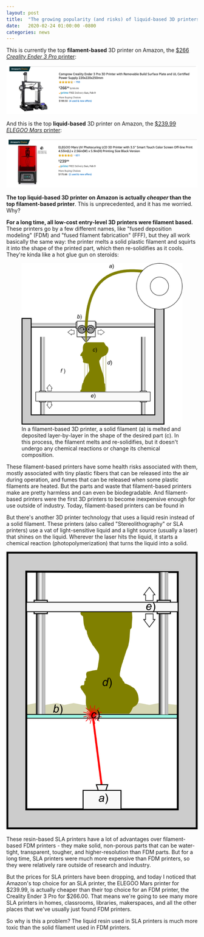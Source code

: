 ```yaml
---
layout: post
title:  "The growing popularity (and risks) of liquid-based 3D printers"
date:   2020-02-24 01:00:00 -0800
categories: news
---
```


This is currently the top **filament-based** 3D printer on Amazon, the [$266 *Creality Ender 3 Pro* printer](https://www.amazon.com/Comgrow-Creality-Printer-Upgrade-Certified/dp/B07GYRQVYV/ref=sr_1_3?keywords=3d+printer&qid=1582575815&sr=8-3):

![](/assets/amazon_fdm.png)

And this is the top **liquid-based** 3D printer on Amazon, the [$239.99 *ELEGOO Mars* printer](https://www.amazon.com/ELEGOO-Photocuring-Printer-Off-line-Printing/dp/B07K2ZHMRF/ref=sr_1_3?keywords=3d+printer+sla&qid=1582575863&sr=8-3):

![](/assets/amazon_sla.png)

**The top liquid-based 3D printer on Amazon is actually *cheaper* than the top filament-based printer**.  This is unprecedented, and it has me worried.  Why?  

<!--more-->

**For a long time, all low-cost entry-level 3D printers were filament based.**  These printers go by a few different names, like "fused deposition modeling" (FDM) and "fused filament fabrication" (FFF), but they all work basically the same way:  the printer melts a solid plastic filament and squirts it into the shape of the printed part, which then re-solidifies as it cools.  They're kinda like a hot glue gun on steroids:

<figure>
<img class="center" src="/assets/fdm-schematic.png">
<figcaption>In a filament-based 3D printer, a solid filament (a) is melted and deposited layer-by-layer in the shape of the desired part (c).  In this process, the filament melts and re-solidifies, but it doesn't undergo any chemical reactions or change its chemical composition. </figcaption>
</figure>

These filament-based printers have some health risks associated with them, mostly associated with tiny plastic fibers that can be released into the air during operation, and fumes that can be released when some plastic filaments are heated.  But the parts and waste that filament-based printers make are pretty harmless and can even be biodegradable.  And filament-based printers were the first 3D printers to become inexpensive enough for use outside of industry.  Today, filament-based printers can be found in 

But there's another 3D printer technology that uses a liquid resin instead of a solid filament.  These printers (also called "Stereolithography" or SLA printers) use a vat of light-sensitive liquid and a light source (usually a laser) that shines on the liquid.  Wherever the laser hits the liquid, it starts a chemical reaction (photopolymerization) that turns the liquid into a solid.

![](/assets/sla-schematic.png)

These resin-based SLA printers have a lot of advantages over filament-based FDM printers - they make solid, non-porous parts that can be water-tight, transparent, tougher, and higher-resolution than FDM parts.  But for a long time, SLA printers were much more expensive than FDM printers, so they were relatively rare outside of research and industry.

But the prices for SLA printers have been dropping, and today I noticed that Amazon's top choice for an SLA printer, the ELEGOO Mars printer for $239.99, is actually cheaper than their top choice for an FDM printer, the Creality Ender 3 Pro for $266.00.  That means we're going to see many more SLA printers in homes, classrooms, libraries, makerspaces, and all the other places that we've usually just found FDM printers.

So why is this a problem?  The liquid resin used in SLA printers is much more toxic than the solid filament used in FDM printers.  